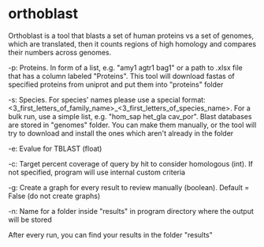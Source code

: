 # orthoblast
Orthoblast is a tool that blasts a set of human proteins vs a set of genomes, which are translated, then it counts regions of high homology and compares their numbers across genomes.
        
-p: Proteins. In form of a list, e.g. "amy1 agtr1 bag1" or a path to .xlsx file that has a column labeled "Proteins". This tool will download fastas of specified proteins from uniprot and put them into "proteins" folder
        
-s: Species. For species' names please use a special format: <3_first_letters_of_family_name>_<3_first_letters_of_species_name>. For a bulk run, use a simple list, e.g. "hom_sap het_gla cav_por". Blast databases are stored in "genomes" folder. You can make them manually, or the tool will try to download and install the ones which aren't already in the folder

-e: Evalue for TBLAST (float)
          
-c: Target percent coverage of query by hit to consider homologous (int). If not specified, program will use internal custom criteria
        
-g: Create a graph for every result to review manually (boolean). Default = False (do not create graphs)
      
-n: Name for a folder inside "results" in program directory where the output will be stored
  
After every run, you can find your results in the folder "results"
